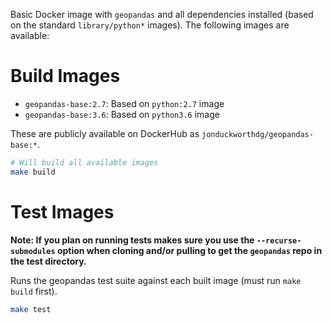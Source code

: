 Basic Docker image with `geopandas` and all dependencies installed (based
on the standard `library/python*` images). The following images are available:

# Build Images

* `geopandas-base:2.7`: Based on `python:2.7` image
* `geopandas-base:3.6`: Based on `python3.6` image

These are publicly available on DockerHub as `jonduckworthdg/geopandas-base:*`.

```bash
# Will build all available images
make build
```

# Test Images

**Note: If you plan on running tests makes sure you use the `--recurse-submodules` option when cloning and/or pulling to get the `geopandas` repo in the test directory.**

Runs the geopandas test suite against each built image (must run `make build` first).

```bash
make test
```
